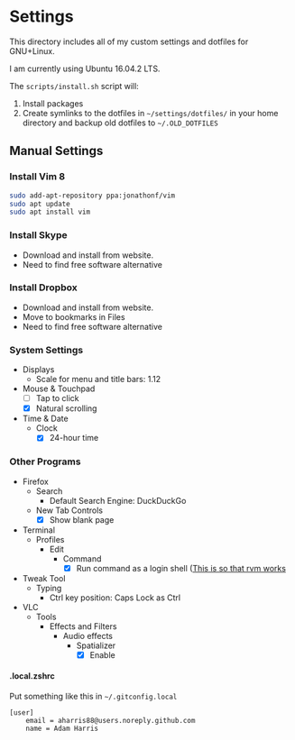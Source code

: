 # Settings

This directory includes all of my custom settings and dotfiles for GNU+Linux.

I am currently using Ubuntu 16.04.2 LTS.

The `scripts/install.sh` script will:

1. Install packages
1. Create symlinks to the dotfiles in `~/settings/dotfiles/` in your home directory and backup old dotfiles to `~/.OLD_DOTFILES`

## Manual Settings

### Install Vim 8

```bash
sudo add-apt-repository ppa:jonathonf/vim
sudo apt update
sudo apt install vim
```

### Install Skype

- Download and install from website.
- Need to find free software alternative

### Install Dropbox

- Download and install from website.
- Move to bookmarks in Files
- Need to find free software alternative

### System Settings

- Displays
  - Scale for menu and title bars: 1.12
- Mouse & Touchpad
  - [ ] Tap to click
  - [x] Natural scrolling
- Time & Date
  - Clock
    - [x] 24-hour time

### Other Programs

- Firefox
  - Search
    - Default Search Engine: DuckDuckGo
  - New Tab Controls
    - [x] Show blank page
- Terminal
  - Profiles
    - Edit
      - Command
        - [x] Run command as a login shell ([This is so that rvm works](https://github.com/rvm/ubuntu_rvm)
- Tweak Tool
  - Typing
    - Ctrl key position: Caps Lock as Ctrl
- VLC
  - Tools
    - Effects and Filters
      - Audio effects
        - Spatializer
          - [x] Enable

#### .local.zshrc

Put something like this in `~/.gitconfig.local`

```
[user]
	email = aharris88@users.noreply.github.com
	name = Adam Harris
```
